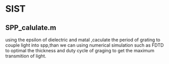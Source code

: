 # SIST
## SPP_calulate.m
using the epsilon of dielectric and matal ,caculate the period of grating to couple light into spp,than we can using numerical simulation such as FDTD
to optimal the thickness and duty cycle of graging to get the maximum transmition of light. 
